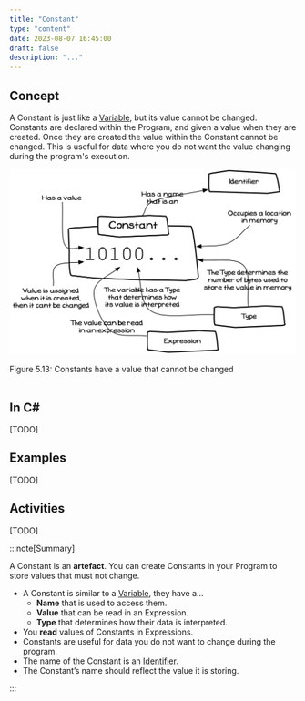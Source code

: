 ```yaml
---
title: "Constant"
type: "content"
date: 2023-08-07 16:45:00
draft: false
description: "..."
---
```


## Concept

A Constant is just like a [Variable](#variable), but its value cannot be changed. Constants are declared within the Program, and given a value when they are created. Once they are created the value within the Constant cannot be
changed. This is useful for data where you do not want the value changing during the program's execution.

<a id="FigureConstant"></a>

![Figure 5.13 Constants have a value that cannot be changed](./images/storing-and-using-data/constant.png "Constants have a value that cannot be changed")
<div class="caption"><span class="caption-figure-nbr">Figure 5.13: </span> Constants have a value that cannot be changed</div><br/>

## In C#

[TODO]

## Examples

[TODO]

## Activities

[TODO]

:::note[Summary]

A Constant is an **artefact**. You can create Constants in your Program to store values that must not change.

- A Constant is similar to a [Variable](#variable), they have a...
  - **Name** that is used to access them.
  - **Value** that can be read in an Expression.
  - **Type** that determines how their data is interpreted.
- You **read** values of Constants in Expressions.
- Constants are useful for data you do not want to change during the program.
- The name of the Constant is an [Identifier](#identifier).
- The Constant’s name should reflect the value it is storing.

:::